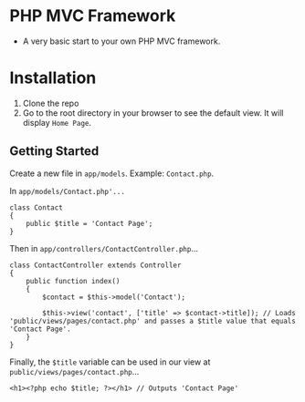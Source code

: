 PHP MVC Framework
============================
* A very basic start to your own PHP MVC framework.

Installation
============================
  1. Clone the repo
  2. Go to the root directory in your browser to see the default view. It will display `Home Page`.

Getting Started
----------------------------
Create a new file in `app/models`. Example: `Contact.php`.

In `app/models/Contact.php'...`

```
class Contact
{
    public $title = 'Contact Page';
}
```

Then in `app/controllers/ContactController.php`...

```
class ContactController extends Controller
{
    public function index()
    {
        $contact = $this->model('Contact');

        $this->view('contact', ['title' => $contact->title]); // Loads 'public/views/pages/contact.php' and passes a $title value that equals 'Contact Page'.
    }
}
```

Finally, the `$title` variable can be used in our view at `public/views/pages/contact.php`...

```
<h1><?php echo $title; ?></h1> // Outputs 'Contact Page'
```

